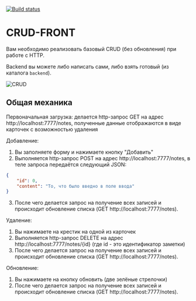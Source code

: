 [![Build status](https://ci.appveyor.com/api/projects/status/m2ejj4x8wi6a3cgd?svg=true)](https://ci.appveyor.com/project/EvgeniyPryanichnikov/ra-crud-front)

CRUD-FRONT
===

Вам необходимо реализовать базовый CRUD (без обновления) при работе с HTTP.

Backend вы можете либо написать сами, либо взять готовый (из каталога `backend`).

![CRUD](./assets/crud.png)

## Общая механика

Первоначальная загрузка: делается http-запрос GET на адрес http://localhost:7777/notes, полученные данные отображаются в виде карточек с возможностью удаления

Добавление:
1. Вы заполняете форму и нажимаете кнопку "Добавить"
1. Выполняется http-запрос POST на адрес http://localhost:7777/notes, в теле запроса передаётся следующий JSON:
```json
{
    "id": 0,
    "content": "То, что было введно в поле ввода"
}
```
3. После чего делается запрос на получение всех записей и происходит обновление списка (GET http://localhost:7777/notes).

Удаление:
1. Вы нажимаете на крестик на одной из карточек
1. Выполняется http-запрос DELETE на адрес http://localhost:7777/notes/{id} (где id - это идентификатор заметки)
1. После чего делается запрос на получение всех записей и происходит обновление списка (GET http://localhost:7777/notes).

Обновление:
1. Вы нажимаете на кнопку обновить (две зелёные стрелочки)
1. После чего делается запрос на получение всех записей и происходит обновление списка (GET http://localhost:7777/notes).